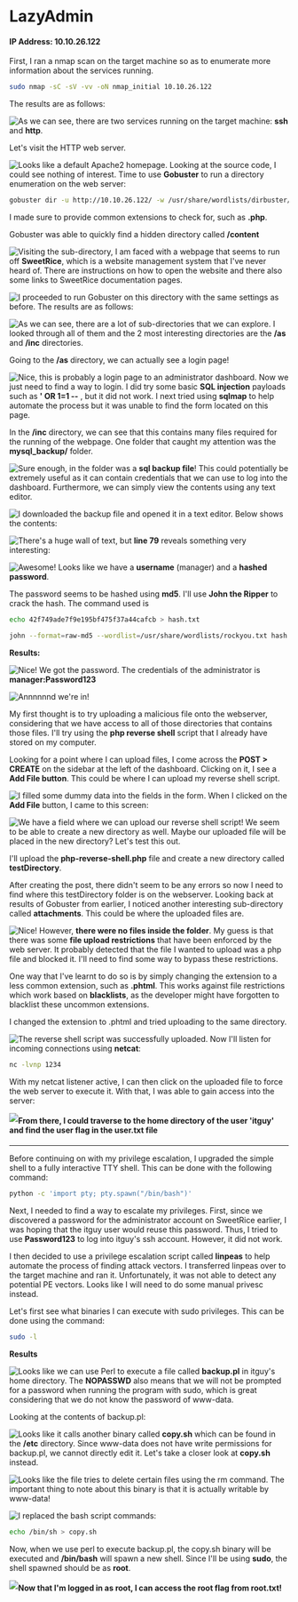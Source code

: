 # LazyAdmin

#### IP Address: 10.10.26.122

First, I ran a nmap scan on the target machine so as to enumerate more information about the services running.

```bash
sudo nmap -sC -sV -vv -oN nmap_initial 10.10.26.122
```

 The results are as follows:

<img style="float: left;" src="screenshots/screenshot1.png">

As we can see, there are two services running on the target machine: **ssh** and **http**.

Let's visit the HTTP web server.

<img style="float: left;" src="screenshots/screenshot2.png">

Looks like a default Apache2 homepage. Looking at the source code, I could see nothing of interest. Time to use **Gobuster** to run a directory enumeration on the web server:

```bash
gobuster dir -u http://10.10.26.122/ -w /usr/share/wordlists/dirbuster/directory-list-2.3-medium.txt -x php,txt,js
```

I made sure to provide common extensions to check for, such as **.php**.

Gobuster was able to quickly find a hidden directory called **/content**

<img style="float: left;" src="screenshots/screenshot3.png">

Visiting the sub-directory, I am faced with a webpage that seems to run off **SweetRice**, which is a website management system that I've never heard of. There are instructions on how to open the website and there also some links to SweetRice documentation pages.

<img style="float: left;" src="screenshots/screenshot4.png">

I proceeded to run Gobuster on this directory with the same settings as before. The results are as follows:

<img style="float: left;" src="screenshots/screenshot5.png">

As we can see, there are a lot of sub-directories that we can explore. I looked through all of them and the 2 most interesting directories are the **/as** and **/inc** directories.

Going to the **/as** directory, we can actually see a login page!

<img style="float: left;" src="screenshots/screenshot6.png">

Nice, this is probably a login page to an administrator dashboard. Now we just need to find a way to login. I did try some basic **SQL injection** payloads such as **' OR 1=1 --** , but it did not work. I next tried using **sqlmap** to help automate the process but it was unable to find the form located on this page. 

In the **/inc** directory, we can see that this contains many files required for the running of the webpage. One folder that caught my attention was the **mysql_backup/** folder.

<img style="float: left;" src="screenshots/screenshot7.png">

Sure enough, in the folder was a **sql backup file**! This could potentially be extremely useful as it can contain credentials that we can use to log into the dashboard. Furthermore, we can simply view the contents using any text editor.

<img style="float: left;" src="screenshots/screenshot8.png">

I downloaded the backup file and opened it in a text editor. Below shows the contents:

<img style="float: left;" src="screenshots/screenshot9.png">

There's a huge wall of text, but **line 79** reveals something very interesting:

<img style="float: left;" src="screenshots/screenshot10.png">

Awesome! Looks like we have a **username** (manager) and a **hashed password**.

The password seems to be hashed using **md5**. I'll use **John the Ripper** to crack the hash. The command used is

```bash
echo 42f749ade7f9e195bf475f37a44cafcb > hash.txt

john --format=raw-md5 --wordlist=/usr/share/wordlists/rockyou.txt hash.txt
```

**Results:**

<img style="float: left;" src="screenshots/screenshot11.png">

Nice! We got the password. The credentials of the administrator is **manager:Password123**

<img style="float: left;" src="screenshots/screenshot12.png">

Annnnnnd we're in! 

My first thought is to try uploading a malicious file onto the webserver, considering that we have access to all of those directories that contains those files. I'll try using the **php reverse shell** script that I already have stored on my computer.

Looking for a point where I can upload files, I come across the **POST > CREATE** on the sidebar at the left of the dashboard. Clicking on it, I see a **Add File button**. This could be where I can upload my reverse shell script.

<img style="float: left;" src="screenshots/screenshot13.png">

I filled some dummy data into the fields in the form. When I clicked on the **Add File** button, I came to this screen:

<img style="float: left;" src="screenshots/screenshot14.png">

We have a field where we can upload our reverse shell script! We seem to be able to create a new directory as well. Maybe our uploaded file will be placed in the new directory? Let's test this out.

I'll upload the **php-reverse-shell.php** file and create a new directory called **testDirectory**.

After creating the post, there didn't seem to be any errors so now I need to find where this testDirectory folder is on the webserver. Looking back at results of Gobuster from earlier, I noticed another interesting sub-directory called **attachments**. This could be where the uploaded files are.

<img style="float: left;" src="screenshots/screenshot15.png">

Nice! However, **there were no files inside the folder**. My guess is that there was some **file upload restrictions** that have been enforced by the web server. It probably detected that the file I wanted to upload was a php file and blocked it. I'll need to find some way to bypass these restrictions.

One way that I've learnt to do so is by simply changing the extension to a less common extension, such as **.phtml**. This works against file restrictions which work based on **blacklists**, as the developer might have forgotten to blacklist these uncommon extensions.

I changed the extension to .phtml and tried uploading to the same directory.

<img style="float: left;" src="screenshots/screenshot16.png">

The reverse shell script was successfully uploaded. Now I'll listen for incoming connections using **netcat**:

```bash
nc -lvnp 1234
```

With my netcat listener active, I can then click on the uploaded file to force the web server to execute it. With that, I was able to gain access into the server:

<img style="float: left;" src="screenshots/screenshot17.png">

#### From there, I could traverse to the home directory of the user 'itguy' and find the user flag in the user.txt file

---

Before continuing on with my privilege escalation, I upgraded the simple shell to a fully interactive TTY shell. This can be done with the following command:

```bash
python -c 'import pty; pty.spawn("/bin/bash")'
```

Next, I needed to find a way to escalate my privileges. First, since we discovered a password for the administrator account on SweetRice earlier, I was hoping that the itguy user would reuse this password. Thus, I tried to use **Password123** to log into itguy's ssh account. However, it did not work.

I then decided to use a privilege escalation script called **linpeas** to help automate the process of finding attack vectors. I transferred linpeas  over to the target machine and ran it. Unfortunately, it was not able to detect any potential PE vectors. Looks like I will need to do some manual privesc instead.

Let's first see what binaries I can execute with sudo privileges. This can be done using the command:

```bash
sudo -l
```

**Results**

<img style="float: left;" src="screenshots/screenshot18.png">

Looks like we can use Perl to execute a file called **backup.pl** in itguy's home directory. The **NOPASSWD** also means that we will not be prompted for a password when running the program with sudo, which is great considering that we do not know the password of www-data.

Looking at the contents of backup.pl:

<img style="float: left;" src="screenshots/screenshot19.png">

Looks like it calls another binary called **copy.sh** which can be found in the **/etc** directory. Since www-data does not have write permissions for backup.pl, we cannot directly edit it. Let's take a closer look at **copy.sh** instead.

<img style="float: left;" src="screenshots/screenshot20.png">

Looks like the file tries to delete certain files using the rm command. The important thing to note about this binary is that it is actually writable by www-data!

<img style="float: left;" src="screenshots/screenshot21.png">

I replaced the bash script commands:

```bash
echo /bin/sh > copy.sh
```

Now, when we use perl to execute backup.pl, the copy.sh binary will be executed and **/bin/bash** will spawn a new shell. Since I'll be using **sudo**, the shell spawned should be as **root**. 

 <img style="float: left;" src="screenshots/screenshot22.png">





#### Now that I'm logged in as root, I can access the root flag from root.txt!

